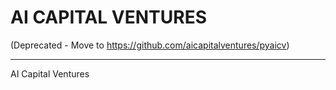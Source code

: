 # AI CAPITAL VENTURES

(Deprecated - Move to https://github.com/aicapitalventures/pyaicv)

---
AI Capital Ventures
